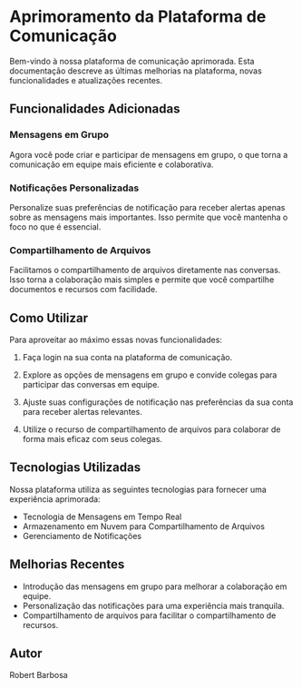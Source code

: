 # Aprimoramento da Plataforma de Comunicação

Bem-vindo à nossa plataforma de comunicação aprimorada. Esta documentação descreve as últimas melhorias na plataforma, novas funcionalidades e atualizações recentes.

## Funcionalidades Adicionadas

### Mensagens em Grupo

Agora você pode criar e participar de mensagens em grupo, o que torna a comunicação em equipe mais eficiente e colaborativa.

### Notificações Personalizadas

Personalize suas preferências de notificação para receber alertas apenas sobre as mensagens mais importantes. Isso permite que você mantenha o foco no que é essencial.

### Compartilhamento de Arquivos

Facilitamos o compartilhamento de arquivos diretamente nas conversas. Isso torna a colaboração mais simples e permite que você compartilhe documentos e recursos com facilidade.

## Como Utilizar

Para aproveitar ao máximo essas novas funcionalidades:

1. Faça login na sua conta na plataforma de comunicação.

2. Explore as opções de mensagens em grupo e convide colegas para participar das conversas em equipe.

3. Ajuste suas configurações de notificação nas preferências da sua conta para receber alertas relevantes.

4. Utilize o recurso de compartilhamento de arquivos para colaborar de forma mais eficaz com seus colegas.

## Tecnologias Utilizadas

Nossa plataforma utiliza as seguintes tecnologias para fornecer uma experiência aprimorada:

- Tecnologia de Mensagens em Tempo Real
- Armazenamento em Nuvem para Compartilhamento de Arquivos
- Gerenciamento de Notificações





## Melhorias Recentes

- Introdução das mensagens em grupo para melhorar a colaboração em equipe.
- Personalização das notificações para uma experiência mais tranquila.
- Compartilhamento de arquivos para facilitar o compartilhamento de recursos.


## Autor

Robert Barbosa
